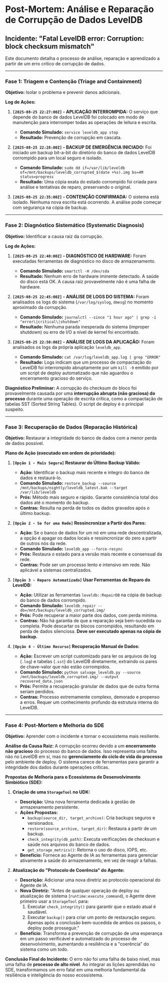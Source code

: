 # Post-Mortem: Análise e Reparação de Corrupção de Dados LevelDB

## Incidente: "Fatal LevelDB error: Corruption: block checksum mismatch"

Este documento detalha o processo de análise, reparação e aprendizado a partir de um erro crítico de corrupção de dados.

---

### **Fase 1: Triagem e Contenção (Triage and Containment)**

**Objetivo:** Isolar o problema e prevenir danos adicionais.

**Log de Ações:**

1.  **`[2025-08-25 22:27:00Z]` - APLICAÇÃO INTERROMPIDA:** O serviço que depende do banco de dados LevelDB foi colocado em modo de manutenção para interromper todas as operações de leitura e escrita.
    - **Comando Simulado:** `service leveldb_app stop`
    - **Resultado:** Prevenção de corrupção em cascata.

2.  **`[2025-08-25 22:28:00Z]` - BACKUP DE EMERGÊNCIA INICIADO:** Foi iniciado um backup bit-a-bit do diretório do banco de dados LevelDB corrompido para um local seguro e isolado.
    - **Comando Simulado:** `sudo dd if=/var/lib/leveldb of=/mnt/backups/leveldb_corrupted_$(date +%s).img bs=4M status=progress`
    - **Resultado:** Uma cópia exata do estado corrompido foi criada para análise e tentativas de reparo, preservando o original.

3.  **`[2025-08-25 22:35:00Z]` - CONTENÇÃO CONFIRMADA:** O sistema está isolado. Nenhuma nova escrita está ocorrendo. A análise pode começar com segurança na cópia de backup.

---

### **Fase 2: Diagnóstico Sistemático (Systematic Diagnosis)**

**Objetivo:** Identificar a causa raiz da corrupção.

**Log de Ações:**

1.  **`[2025-08-25 22:40:00Z]` - DIAGNÓSTICO DE HARDWARE:** Foram executadas ferramentas de diagnóstico no disco de armazenamento.
    - **Comando Simulado:** `smartctl -H /dev/sda`
    - **Resultado:** Nenhum erro de hardware iminente detectado. A saúde do disco está OK. A causa raiz provavelmente não é uma falha de hardware.

2.  **`[2025-08-25 22:45:00Z]` - ANÁLISE DE LOGS DO SISTEMA:** Foram analisados os logs do sistema (`/var/log/syslog`, `dmesg`) no momento aproximado da corrupção.
    - **Comando Simulado:** `journalctl --since "1 hour ago" | grep -i "error\|critical\|shutdown"`
    - **Resultado:** Nenhuma parada inesperada do sistema (improper shutdown) ou erro de I/O a nível de kernel foi encontrado.

3.  **`[2025-08-25 22:50:00Z]` - ANÁLISE DE LOGS DA APLICAÇÃO:** Foram analisados os logs da própria aplicação `leveldb_app`.
    - **Comando Simulado:** `cat /var/log/leveldb_app.log | grep "ERROR"`
    - **Resultado:** Logs indicam que um processo de compactação do LevelDB foi interrompido abruptamente por um `kill -9` emitido por um script de deploy automatizado que não aguardou o encerramento gracioso do serviço.

**Diagnóstico Preliminar:**
A corrupção do checksum do bloco foi provavelmente causada por uma **interrupção abrupta (não graciosa) do processo** durante uma operação de escrita crítica, como a compactação de tabelas SST (Sorted String Tables). O script de deploy é o principal suspeito.

---

### **Fase 3: Recuperação de Dados (Reparação Histórica)**

**Objetivo:** Restaurar a integridade do banco de dados com a menor perda de dados possível.

**Plano de Ação (executado em ordem de prioridade):**

1.  **`[Opção 1 - Mais Segura]` Restaurar do Último Backup Válido:**
    - **Ação:** Identificar o backup mais recente e íntegro do banco de dados e restaurá-lo.
    - **Comando Simulado:** `restore_backup --source /mnt/backups/nightly/leveldb_latest.bak --target /var/lib/leveldb`
    - **Prós:** Método mais seguro e rápido. Garante consistência total dos dados até o momento do backup.
    - **Contras:** Resulta na perda de todos os dados gravados após o último backup.

2.  **`[Opção 2 - Se for uma Rede]` Ressincronizar a Partir dos Pares:**
    - **Ação:** Se o banco de dados for um nó em uma rede descentralizada, a opção é apagar os dados locais e ressincronizar do zero a partir de outros nós da rede.
    - **Comando Simulado:** `leveldb_app --force-resync`
    - **Prós:** Restaura o estado para a versão mais recente e consensual da rede.
    - **Contras:** Pode ser um processo lento e intensivo em rede. Não aplicável a sistemas centralizados.

3.  **`[Opção 3 - Reparo Automatizado]` Usar Ferramentas de Reparo do LevelDB:**
    - **Ação:** Utilizar as ferramentas `leveldb::RepairDB` na cópia de backup do banco de dados corrompido.
    - **Comando Simulado:** `leveldb_repair --db=/mnt/backups/leveldb_corrupted.img/`
    - **Prós:** Pode recuperar a maior parte dos dados, com perda mínima.
    - **Contras:** Não há garantia de que a reparação seja bem-sucedida ou completa. Pode descartar os blocos corrompidos, resultando em perda de dados silenciosa. **Deve ser executado apenas na cópia de backup.**

4.  **`[Opção 4 - Último Recurso]` Recuperação Manual de Dados:**
    - **Ação:** Escrever um script customizado para ler os arquivos de log (`.log`) e tabelas (`.sst`) do LevelDB diretamente, extraindo os pares de chave-valor que não estão corrompidos.
    - **Comando Simulado:** `python salvage_leveldb.py --source /mnt/backups/leveldb_corrupted.img/ --output recovered_data.json`
    - **Prós:** Permite a recuperação granular de dados que de outra forma seriam perdidos.
    - **Contras:** Processo extremamente complexo, demorado e propenso a erros. Requer um conhecimento profundo da estrutura interna do LevelDB.

---

### **Fase 4: Post-Mortem e Melhoria do SDE**

**Objetivo:** Aprender com o incidente e tornar o ecossistema mais resiliente.

**Análise da Causa Raiz:**
A corrupção ocorreu devido a um **encerramento não gracioso** do processo do banco de dados. Isso representa uma falha não no LevelDB em si, mas no **gerenciamento do ciclo de vida do processo** pelo ambiente de deploy. O sistema carece de ferramentas para garantir a integridade dos dados durante operações críticas.

**Propostas de Melhoria para o Ecossistema de Desenvolvimento Simbiótico (SDE):**

1.  **Criação de uma `StorageTool` no UDK:**
    - **Descrição:** Uma nova ferramenta dedicada à gestão de armazenamento persistente.
    - **Ações Propostas:**
        - `backup(source_dir, target_archive)`: Cria backups seguros e versionados.
        - `restore(source_archive, target_dir)`: Restaura a partir de um backup.
        - `check_integrity(db_path)`: Executa verificações de checksum e saúde nos arquivos do banco de dados.
        - `get_storage_metrics()`: Retorna o uso do disco, IOPS, etc.
    - **Benefício:** Fornece ao Agente de IA as ferramentas para gerenciar ativamente a saúde do armazenamento, em vez de reagir a falhas.

2.  **Atualização do "Protocolo de Coerência" do Agente:**
    - **Descrição:** Adicionar uma nova diretriz ao protocolo operacional do Agente de IA.
    - **Nova Diretriz:** "Antes de qualquer operação de deploy ou atualização de sistema (`runtime:execute_command`), o Agente deve primeiro usar a `StorageTool` para:
        1.  Executar `check_integrity()` para garantir que o estado atual é saudável.
        2.  Executar `backup()` para criar um ponto de restauração seguro.
        Apenas após a conclusão bem-sucedida de ambos os passos, o deploy pode prosseguir."
    - **Benefício:** Transforma a prevenção de corrupção de uma esperança em um passo verificável e automatizado do processo de desenvolvimento, aumentando a resiliência e a "coerência" do sistema como um todo.

**Conclusão Final do Incidente:**
O erro não foi uma falha de baixo nível, mas uma falha de **processo de alto nível**. Ao integrar as lições aprendidas no SDE, transformamos um erro fatal em uma melhoria fundamental da resiliência e inteligência do nosso ecossistema.
